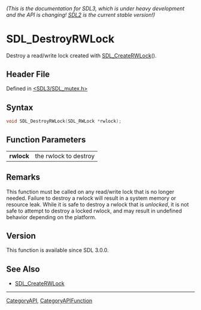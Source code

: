 ###### (This is the documentation for SDL3, which is under heavy development and the API is changing! [SDL2](https://wiki.libsdl.org/SDL2/) is the current stable version!)
# SDL_DestroyRWLock

Destroy a read/write lock created with [SDL_CreateRWLock](SDL_CreateRWLock)().

## Header File

Defined in [<SDL3/SDL_mutex.h>](https://github.com/libsdl-org/SDL/blob/main/include/SDL3/SDL_mutex.h)

## Syntax

```c
void SDL_DestroyRWLock(SDL_RWLock *rwlock);

```

## Function Parameters

|                |                       |
| -------------- | --------------------- |
| **rwlock**     | the rwlock to destroy |

## Remarks

This function must be called on any read/write lock that is no longer
needed. Failure to destroy a rwlock will result in a system memory or
resource leak. While it is safe to destroy a rwlock that is _unlocked_, it
is not safe to attempt to destroy a locked rwlock, and may result in
undefined behavior depending on the platform.

## Version

This function is available since SDL 3.0.0.

## See Also

* [SDL_CreateRWLock](SDL_CreateRWLock)

----
[CategoryAPI](CategoryAPI), [CategoryAPIFunction](CategoryAPIFunction)

